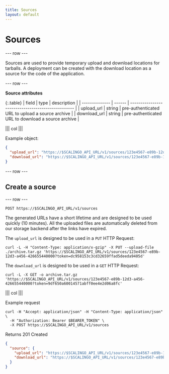 ```yaml
---
title: Sources
layout: default
---
```


# Sources

--- row ---

Sources are used to provide temporary upload and download locations for tarballs. A deployment
can be created with the download location as a source for the code of the application.

--- row ---

**Source attributes**

{:.table}
| field          | type   | description                                        |
| -------------- | ------ | -------------------------------------------------- |
| upload_url     | string | pre-authenticated URL to upload a source archive   |
| download_url   | string | pre-authenticated URL to download a source archive |

||| col |||

Example object:

```json
{
  "upload_url": "https://$SCALINGO_API_URL/v1/sources/123e4567-e89b-12d3-a456-426655440000?token=dc958153c3cd32659ffad5deeda9405d",
  "download_url": "https://$SCALINGO_API_URL/v1/sources/123e4567-e89b-12d3-a456-426655440000?token=9df650a60014571abff0ee4e2d06a8fc"
}
```

--- row ---

## Create a source

--- row ---

`POST https://$SCALINGO_API_URL/v1/sources`

The generated URLs have a short lifetime and are designed to be used quickly (10 minutes). All the uploaded files are automatically
deleted from our storage backend after the links have expired.

The `upload_url` is designed to be used in a `PUT` HTTP Request:

```
curl -L -H "Content-Type: application/x-gzip" -X PUT --upload-file ./archive.tar.gz 'https://$SCALINGO_API_URL/v1/sources/123e4567-e89b-12d3-a456-426655440000?token=dc958153c3cd32659ffad5deeda9405d'
```

The `download_url` is designed to be used in a `GET` HTTP Request:

```
curl -L -X GET -o archive.tar.gz 'https://$SCALINGO_API_URL/v1/sources/123e4567-e89b-12d3-a456-426655440000?token=9df650a60014571abff0ee4e2d06a8fc'
```

||| col |||

Example request

```shell
curl -H "Accept: application/json" -H "Content-Type: application/json" \
  -H "Authorization: Bearer $BEARER_TOKEN" \
  -X POST https://$SCALINGO_API_URL/v1/sources
```

Returns 201 Created

```json
{
  "source": {
    "upload_url": "https://$SCALINGO_API_URL/v1/sources/123e4567-e89b-12d3-a456-426655440000?token=dc958153c3cd32659ffad5deeda9405d",
    "download_url": "https://$SCALINGO_API_URL/v1/sources/123e4567-e89b-12d3-a456-426655440000?token=9df650a60014571abff0ee4e2d06a8fc"
  }
}
```
